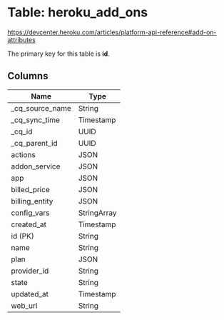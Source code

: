 # Table: heroku_add_ons

https://devcenter.heroku.com/articles/platform-api-reference#add-on-attributes

The primary key for this table is **id**.


## Columns
| Name          | Type          |
| ------------- | ------------- |
|_cq_source_name|String|
|_cq_sync_time|Timestamp|
|_cq_id|UUID|
|_cq_parent_id|UUID|
|actions|JSON|
|addon_service|JSON|
|app|JSON|
|billed_price|JSON|
|billing_entity|JSON|
|config_vars|StringArray|
|created_at|Timestamp|
|id (PK)|String|
|name|String|
|plan|JSON|
|provider_id|String|
|state|String|
|updated_at|Timestamp|
|web_url|String|